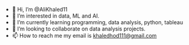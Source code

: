 - 👋 Hi, I’m @AliKhaled11
- 👀 I’m interested in data, ML and AI.
- 🌱 I’m currently learning programming, data analysis, python, tableau
- 💞️ I’m looking to collaborate on data analysis projects.
- 📫 How to reach me my email is khaledhod111@gmail.com

<!---
AliKhaled11/AliKhaled11 is a ✨ special ✨ repository because its `README.md` (this file) appears on your GitHub profile.
You can click the Preview link to take a look at your changes.
--->
